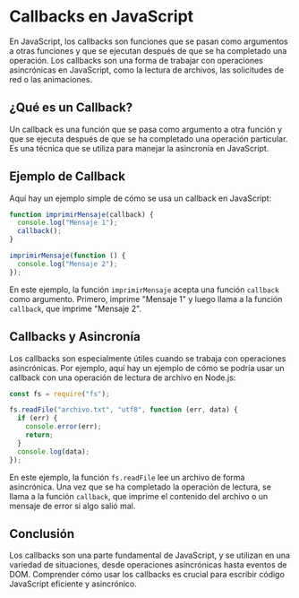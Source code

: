 # Callbacks en JavaScript

En JavaScript, los callbacks son funciones que se pasan como argumentos a otras funciones y que se ejecutan después de que se ha completado una operación. Los callbacks son una forma de trabajar con operaciones asincrónicas en JavaScript, como la lectura de archivos, las solicitudes de red o las animaciones.

## ¿Qué es un Callback?

Un callback es una función que se pasa como argumento a otra función y que se ejecuta después de que se ha completado una operación particular. Es una técnica que se utiliza para manejar la asincronía en JavaScript.

## Ejemplo de Callback

Aquí hay un ejemplo simple de cómo se usa un callback en JavaScript:

```javascript
function imprimirMensaje(callback) {
  console.log("Mensaje 1");
  callback();
}

imprimirMensaje(function () {
  console.log("Mensaje 2");
});
```

En este ejemplo, la función `imprimirMensaje` acepta una función `callback` como argumento. Primero, imprime "Mensaje 1" y luego llama a la función `callback`, que imprime "Mensaje 2".

## Callbacks y Asincronía

Los callbacks son especialmente útiles cuando se trabaja con operaciones asincrónicas. Por ejemplo, aquí hay un ejemplo de cómo se podría usar un callback con una operación de lectura de archivo en Node.js:

```javascript
const fs = require("fs");

fs.readFile("archivo.txt", "utf8", function (err, data) {
  if (err) {
    console.error(err);
    return;
  }
  console.log(data);
});
```

En este ejemplo, la función `fs.readFile` lee un archivo de forma asincrónica. Una vez que se ha completado la operación de lectura, se llama a la función `callback`, que imprime el contenido del archivo o un mensaje de error si algo salió mal.

## Conclusión

Los callbacks son una parte fundamental de JavaScript, y se utilizan en una variedad de situaciones, desde operaciones asincrónicas hasta eventos de DOM. Comprender cómo usar los callbacks es crucial para escribir código JavaScript eficiente y asincrónico.
